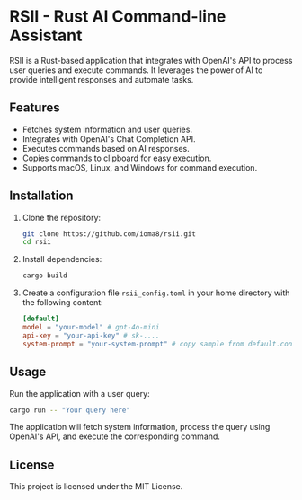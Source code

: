 # RSII - Rust AI Command-line Assistant

RSII is a Rust-based application that integrates with OpenAI's API to process user queries and execute commands. It leverages the power of AI to provide intelligent responses and automate tasks.

## Features

- Fetches system information and user queries.
- Integrates with OpenAI's Chat Completion API.
- Executes commands based on AI responses.
- Copies commands to clipboard for easy execution.
- Supports macOS, Linux, and Windows for command execution.

## Installation

1. Clone the repository:
    ```sh
    git clone https://github.com/ioma8/rsii.git
    cd rsii
    ```

2. Install dependencies:
    ```sh
    cargo build
    ```

3. Create a configuration file `rsii_config.toml` in your home directory with the following content:
    ```toml
    [default]
    model = "your-model" # gpt-4o-mini
    api-key = "your-api-key" # sk-....
    system-prompt = "your-system-prompt" # copy sample from default.config.toml
    ```

## Usage

Run the application with a user query:
```sh
cargo run -- "Your query here"
```

The application will fetch system information, process the query using OpenAI's API, and execute the corresponding command.

## License

This project is licensed under the MIT License.